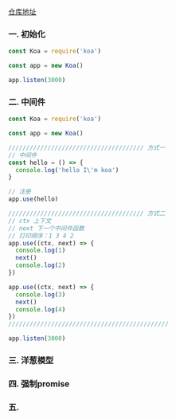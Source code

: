 [仓库地址](https://github.com/CantFindItAnymore/koa2-test)

### 一. 初始化 

```js
const Koa = require('koa')

const app = new Koa()

app.listen(3000)
```



### 二. 中间件

```js
const Koa = require('koa')

const app = new Koa()

////////////////////////////////////// 方式一
// 中间件
const hello = () => {
  console.log('hello I\'m koa')
}

// 注册
app.use(hello)

////////////////////////////////////// 方式二
// ctx 上下文
// next 下一个中间件函数
// 打印顺序：1 3 4 2
app.use((ctx, next) => {
  console.log(1)
  next()
  console.log(2)
})

app.use((ctx, next) => {
  console.log(3)
  next()
  console.log(4)
})
/////////////////////////////////////////////

app.listen(3000)
```



### 三. 洋葱模型

### 四. 强制promise

### 五. 

